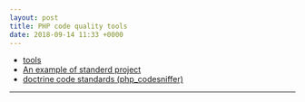 ```yaml
---
layout: post
title: PHP code quality tools
date: 2018-09-14 11:33 +0000
---
```


* [tools](https://web-techno.net/code-quality-check-tools-php/)
* [An example of standerd project](https://github.com/loyaltycorp/standards)
* [doctrine code standards (php_codesniffer)](https://github.com/doctrine/coding-standard/blob/master/lib/Doctrine/ruleset.xml)

--- 
